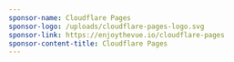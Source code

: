 ```yaml
---
sponsor-name: Cloudflare Pages
sponsor-logo: /uploads/cloudflare-pages-logo.svg
sponsor-link: https://enjoythevue.io/cloudflare-pages
sponsor-content-title: Cloudflare Pages
---
```

